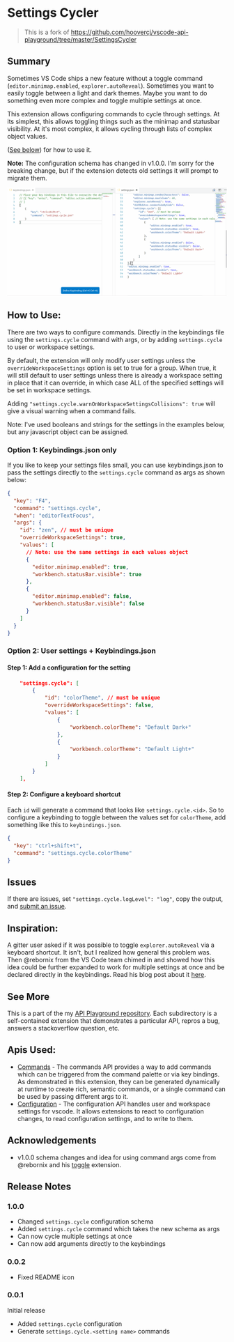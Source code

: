 # Settings Cycler

> This is a fork of https://github.com/hoovercj/vscode-api-playground/tree/master/SettingsCycler

## Summary

Sometimes VS Code ships a new feature without a toggle command (`editor.minimap.enabled`, `explorer.autoReveal`). Sometimes you want to easily toggle between a light and dark themes. Maybe you want to do something even more complex and toggle multiple settings at once.

This extension allows configuring commands to cycle through settings. At its simplest, this allows toggling things such as the minimap and statusbar visibility. At it's most complex, it allows cycling through lists of complex object values.

([See below](#how-to-use)) for how to use it.

**Note:** The configuration schema has changed in v1.0.0. I'm sorry for the breaking change, but if the extension detects old settings it will prompt to migrate them.

![Demo](./images/demo.gif)

## How to Use:

There are two ways to configure commands. Directly in the keybindings file using the `settings.cycle` command with args, or by adding `settings.cycle` to user or workspace settings.

By default, the extension will only modify user settings unless the `overrideWorkspaceSettings` option is set to true for a group. When true, it will still default to user settings unless there is already a workspace setting in place that it can override, in which case ALL of the specified settings will be set in workspace settings.

Adding `"settings.cycle.warnOnWorkspaceSettingsCollisions": true` will give a visual warning when a command fails.

Note: I've used booleans and strings for the settings in the examples below, but any javascript object can be assigned.

### Option 1: Keybindings.json only

If you like to keep your settings files small, you can use keybindings.json to pass the settings directly to the `settings.cycle` command as args as shown below:

```json
{
  "key": "F4",
  "command": "settings.cycle",
  "when": "editorTextFocus",
  "args": {
    "id": "zen", // must be unique
    "overrideWorkspaceSettings": true,
    "values": [
      // Note: use the same settings in each values object
      {
        "editor.minimap.enabled": true,
        "workbench.statusBar.visible": true
      },
      {
        "editor.minimap.enabled": false,
        "workbench.statusBar.visible": false
      }
    ]
  }
}
```

### Option 2: User settings + Keybindings.json

#### Step 1: Add a configuration for the setting

```json
    "settings.cycle": [
        {
            "id": "colorTheme", // must be unique
            "overrideWorkspaceSettings": false,
            "values": [
                {
                    "workbench.colorTheme": "Default Dark+"
                },
                {
                    "workbench.colorTheme": "Default Light+"
                }
            ]
        }
    ],
```

#### Step 2: Configure a keyboard shortcut

Each `id` will generate a command that looks like `settings.cycle.<id>`. So to configure a keybinding to toggle between the values set for `colorTheme`, add something like this to `keybindings.json`.

```json
{
  "key": "ctrl+shift+t",
  "command": "settings.cycle.colorTheme"
}
```

## Issues

If there are issues, set `"settings.cycle.logLevel": "log"`, copy the output, and [submit an issue](https://www.github.com/hoovercj/vscode-api-playground/new).

## Inspiration:

A gitter user asked if it was possible to toggle `explorer.autoReveal` via a keyboard shortcut. It isn't, but I realized how general this problem was. Then @rebornix from the VS Code team chimed in and showed how this idea could be further expanded to work for multiple settings at once and be declared directly in the keybindings. Read his blog post about it [here](https://medium.com/hack-visual-studio-code/toggle-any-setting-in-vs-code-using-keyboard-shortcut-arguments-cdb5ddc56955).

## See More

This is a part of the my [API Playground repository](https://www.github.com/hoovercj/vscode-api-playground). Each subdirectory is a self-contained extension that demonstrates a particular API, repros a bug, answers a stackoverflow question, etc.

## Apis Used:

- [Commands](https://code.visualstudio.com/docs/extensionAPI/vscode-api#_commands) - The commands API provides a way to add commands which can be triggered from the command palette or via key bindings. As demonstrated in this extension, they can be generated dynamically at runtime to create rich, semantic commands, or a single command can be used by passing different args to it.
- [Configuration](https://code.visualstudio.com/docs/extensionAPI/vscode-api#WorkspaceConfiguration) - The configuration API handles user and workspace settings for vscode. It allows extensions to react to configuration changes, to read configuration settings, and to write to them.

## Acknowledgements

- v1.0.0 schema changes and idea for using command args come from @rebornix and his [toggle](https://github.com/rebornix/vscode-toggle) extension.

## Release Notes

### 1.0.0

- Changed `settings.cycle` configuration schema
- Added `settings.cycle` command which takes the new schema as args
- Can now cycle multiple settings at once
- Can now add arguments directly to the keybindings

### 0.0.2

- Fixed README icon

### 0.0.1

Initial release

- Added `settings.cycle` configuration
- Generate `settings.cycle.<setting name>` commands

